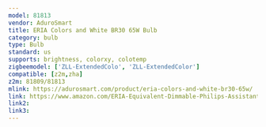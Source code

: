 ```yaml
---
model: 81813
vendor: AduroSmart
title: ERIA Colors and White BR30 65W Bulb
category: bulb
type: Bulb
standard: us
supports: brightness, colorxy, colotemp
zigbeemodel: ['ZLL-ExtendedColo', 'ZLL-ExtendedColor']
compatible: [z2m,zha]
z2m: 81809/81813
mlink: https://adurosmart.com/product/eria-colors-and-white-br30-65w/
link: https://www.amazon.com/ERIA-Equivalent-Dimmable-Philips-Assistant/dp/B07HJHZ592
link2: 
link3: 
---
```

